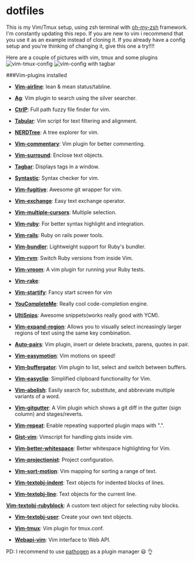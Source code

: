dotfiles
========

This is my Vim/Tmux setup, using zsh terminal with [oh-my-zsh](https://github.com/robbyrussell/oh-my-zsh) framework. I'm constantly updating this repo. If you are new to vim i recommend that you use it as an example instead of cloning it. If you already have a config setup and you're thinking of changing it, give this one a try!!!!

Here are a couple of pictures with vim, tmux and some plugins
![vim-tmux-config](https://github.com/kriox26/dotfiles/blob/master/imgs/vim-tmux-config.png)
![vim-config with tagbar](https://github.com/kriox26/dotfiles/blob/master/imgs/vim-config.png)

###Vim-plugins installed

* **[Vim-airline](https://github.com/bling/vim-airline)**:
lean & mean status/tabline.

* **[Ag](https://github.com/ervandew/ag)**:
Vim plugin to search using the silver searcher.

* **[CtrlP](https://github.com/kien/ctrlp.vim)**:
Full path fuzzy file finder for vim.

* **[Tabular](https://github.com/godlygeek/tabular)**:
Vim script for text filtering and alignment.

* **[NERDTree](https://github.com/scrooloose/nerdtree)**:
A tree explorer for vim.

* **[Vim-commentary](https://github.com/tpope/vim-commentary)**:
Vim plugin for better commenting.

* **[Vim-surround](https://github.com/tpope/vim-surround)**:
Enclose text objects.

* **[Tagbar](https://github.com/majutsushi/tagbar)**:
Displays tags in a window.

* **[Syntastic](https://github.com/scrooloose/syntastic)**:
Syntax checker for vim.

* **[Vim-fugitive](https://github.com/tpope/vim-fugitive)**:
Awesome git wrapper for vim.

* **[Vim-exchange](https://github.com/tommcdo/vim-exchange)**:
Easy text exchange operator.

* **[Vim-multiple-cursors](https://github.com/terryma/vim-multiple-cursors)**:
Multiple selection.

* **[Vim-ruby](https://github.com/vim-ruby/vim-ruby)**:
For better syntax highlight and integration.

* **[Vim-rails](https://github.com/tpope/vim-rails)**:
Ruby on rails power tools.

* **[Vim-bundler](https://github.com/tpope/vim-bundler)**:
Lightweight support for Ruby's bundler.

* **[Vim-rvm](https://github.com/tpope/vim-rvm)**:
Switch Ruby versions from inside Vim.

* **[Vim-vroom](https://github.com/skalnik/vim-vroom)**:
A vim plugin for running your Ruby tests.

* **[Vim-rake]()**:


* **[Vim-startify](https://github.com/mhinz/vim-startify)**:
Fancy start screen for vim

* **[YouCompleteMe](https://github.com/Valloric/YouCompleteMe)**:
Really cool code-completion engine.

* **[UltiSnips](https://github.com/SirVer/ultisnips)**:
Awesome snippets(works really good with YCM).

* **[Vim-expand-region](https://github.com/terryma/vim-expand-region)**:
Allows you to visually select increasingly larger regions of text using the same key combination.

* **[Auto-pairs](https://github.com/jiangmiao/auto-pairs)**:
Vim plugin, insert or delete brackets, parens, quotes in pair.

* **[Vim-easymotion](https://github.com/Lokaltog/vim-easymotion)**:
Vim motions on speed!

* **[Vim-buffergator](https://github.com/jeetsukumaran/vim-buffergator)**:
Vim plugin to list, select and switch between buffers.

* **[Vim-easyclip](https://github.com/svermeulen/vim-easyclip)**:
Simplified clipboard functionality for Vim.

* **[Vim-abolish](https://github.com/tpope/vim-abolish)**:
Easily search for, substitute, and abbreviate multiple variants of a word.

* **[Vim-gitgutter](https://github.com/airblade/vim-gitgutter)**:
A Vim plugin which shows a git diff in the gutter (sign column) and stages/reverts.

* **[Vim-repeat](https://github.com/tpope/vim-repeat)**:
Enable repeating supported plugin maps with ".".

* **[Gist-vim](https://github.com/mattn/gist-vim)**:
Vimscript for handling gists inside vim.

* **[Vim-better-whitespace](https://github.com/ntpeters/vim-better-whitespace)**:
Better whitespace highlighting for Vim.

* **[Vim-projectionist](https://github.com/tpope/vim-projectionist)**:
Project configuration.

* **[Vim-sort-motion](https://github.com/christoomey/vim-sort-motion)**:
Vim mapping for sorting a range of text.

* **[Vim-textobj-indent](https://github.com/kana/vim-textobj-indent)**:
Text objects for indented blocks of lines.

* **[Vim-textobj-line](https://github.com/kana/vim-textobj-line)**:
Text objects for the current line.

 **[Vim-textobj-rubyblock](https://github.com/nelstrom/vim-textobj-rubyblock)**:
A custom text object for selecting ruby blocks.

* **[Vim-textobj-user](https://github.com/kana/vim-textobj-user)**:
Create your own text objects.

* **[Vim-tmux](https://github.com/tmux-plugins/vim-tmux)**:
Vim plugin for tmux.conf.

* **[Webapi-vim](https://github.com/mattn/webapi-vim)**:
Vim interface to Web API.


PD: I recommend to use [pathogen](https://github.com/tpope/vim-pathogen) as a plugin manager :smiley: :ok_hand:
